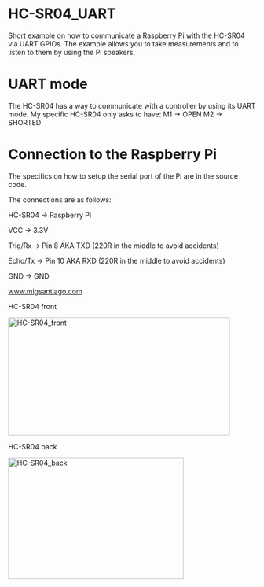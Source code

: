 # HC-SR04_UART
Short example on how to communicate a Raspberry Pi with the HC-SR04 via UART GPIOs.
The example allows you to take measurements and to listen to them by using the Pi speakers.

# UART mode
The HC-SR04 has a way to communicate with a controller by using its UART mode.
My specific HC-SR04 only asks to have:
M1 -> OPEN
M2 -> SHORTED

# Connection to the Raspberry Pi
The specifics on how to setup the serial port of the Pi are in the source code.

The connections are as follows:


HC-SR04 -> Raspberry Pi

VCC     -> 3.3V

Trig/Rx -> Pin 8 AKA TXD (220R in the middle to avoid accidents)

Echo/Tx -> Pin 10 AKA RXD (220R in the middle to avoid accidents)

GND     -> GND

www.migsantiago.com

HC-SR04 front

<img width="451" height="240" alt="HC-SR04_front" src="https://github.com/user-attachments/assets/acc01284-c4a3-4add-9024-657556c0ce04" />

HC-SR04 back

<img width="357" height="247" alt="HC-SR04_back" src="https://github.com/user-attachments/assets/12e06c39-2594-4e97-a510-3be91c3e3154" />
